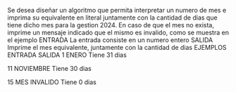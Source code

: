 Se desea diseñar un algoritmo que permita interpretar un numero de mes e imprima su equivalente en literal juntamente con la cantidad de dias que tiene dicho mes para la gestion 2024.
En caso de que el mes no exista, imprime un mensaje indicado que el mismo es invalido, como se muestra en el ejemplo
ENTRADA
La entrada consiste en un numero entero
SALIDA
Imprime el mes equivalente, juntamente con la cantidad de dias
EJEMPLOS
ENTRADA				SALIDA
1					ENERO
					Tiene 31 dias
					
11					NOVIEMBRE
					Tiene 30 dias
					
15					MES INVALIDO
					Tiene 0 dias